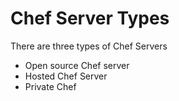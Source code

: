 # Chef Server Types

There are three types of Chef Servers

* Open source Chef server
* Hosted Chef Server
* Private Chef

